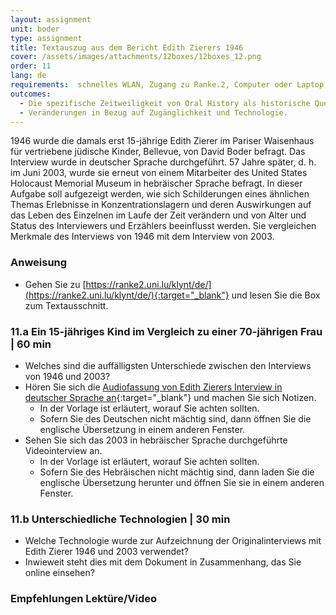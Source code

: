 ```yaml
---
layout: assignment
unit: boder
type: assignment
title: Textauszug aus dem Bericht Edith Zierers 1946
cover: /assets/images/attachments/12boxes/12boxes_12.png
order: 11
lang: de
requirements:  schnelles WLAN, Zugang zu Ranke.2, Computer oder Laptop, Anwendung auf Computer oder Laptop zum Abspielen von Videos
outcomes:
  - Die spezifische Zeitweiligkeit von Oral History als historische Quelle verstehen.
  - Veränderungen in Bezug auf Zugänglichkeit und Technologie.
---
```


1946 wurde die damals erst 15-jährige Edith Zierer im Pariser Waisenhaus für vertriebene jüdische Kinder, Bellevue, von David Boder befragt. Das Interview wurde in deutscher Sprache durchgeführt. 57 Jahre später, d. h. im Juni 2003, wurde sie erneut von einem Mitarbeiter des United States Holocaust Memorial Museum in hebräischer Sprache befragt.
In dieser Aufgabe soll aufgezeigt werden, wie sich Schilderungen eines ähnlichen Themas  Erlebnisse in Konzentrationslagern und deren Auswirkungen auf das Leben des Einzelnen  im Laufe der Zeit verändern und von Alter und Status des Interviewers und Erzählers beeinflusst werden. Sie vergleichen Merkmale des Interviews von 1946 mit dem Interview von 2003.

<!-- more -->

<!-- briefing-student -->

### Anweisung
<!-- section-contents -->

- Gehen Sie zu [https://ranke2.uni.lu/klynt/de/](https://ranke2.uni.lu/klynt/de/){:target="_blank"} und lesen Sie die Box zum Textausschnitt.

<!-- section -->

### 11.a  Ein 15-jähriges Kind im Vergleich zu einer 70-jährigen Frau | 60 min
<!-- section-contents -->

- Welches sind die auffälligsten Unterschiede zwischen den Interviews von 1946 und 2003?
- Hören Sie sich die [Audiofassung von Edith Zierers Interview in deutscher Sprache an](https://iit.aviaryplatform.com/r/0g3gx44z67){:target="_blank"} und machen Sie sich Notizen.
  - In der Vorlage ist erläutert, worauf Sie achten sollten.
  - Sofern Sie des Deutschen nicht mächtig sind, dann öffnen Sie die englische Übersetzung in einem anderen Fenster.
- Sehen Sie sich das 2003 in hebräischer Sprache durchgeführte Videointerview an.
  - In der Vorlage ist erläutert, worauf Sie achten sollten.
  - Sofern Sie des Hebräischen nicht mächtig sind, dann laden Sie die englische Übersetzung herunter und öffnen Sie sie in einem anderen Fenster.

<!-- section -->

### 11.b  Unterschiedliche Technologien | 30 min
<!-- section-contents -->

- Welche Technologie wurde zur Aufzeichnung der Originalinterviews mit Edith Zierer 1946 und 2003 verwendet?
- Inwieweit steht dies mit dem Dokument in Zusammenhang, das Sie online einsehen?

<!-- section -->

### Empfehlungen Lektüre/Video
<!-- section-contents -->



<!-- briefing-teacher -->
